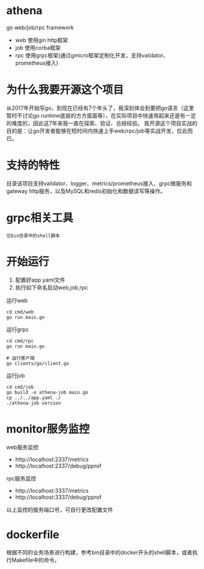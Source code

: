 # athena
go web/job/rpc framework
- web 使用gin http框架
- job 使用corba框架
- rpc 使用grpc框架(通过gmicro框架定制化开发，支持validator、prometheus接入)

# 为什么我要开源这个项目
从2017年开始写go，到现在已经有7个年头了，我深刻体会到要把go语言（这里暂时不讨论go runtime底层的方方面面等），在实际项目中快速用起来还是有一定的难度的，因此这7年来我一直在探索、验证、总结经验。
我开源这个项目实战的目的是：让go开发者能够在短时间内快速上手web/rpc/job等实战开发，仅此而已。

# 支持的特性
目录该项目支持validator、logger、metrics/prometheus接入、grpc微服务和gateway http服务，以及MySQL和redis初始化和数据读写等操作。

# grpc相关工具
    见bin目录中的shell脚本

# 开始运行
1. 配置好app.yaml文件
2. 执行如下命名启动web,job,rpc

运行web
```shell
cd cmd/web
go run main.go
```

运行grpc
```shell
cd cmd/rpc
go run main.go

# 运行客户端
go clients/go/client.go
```

运行job
```shell
cd cmd/job
go build -o athena-job main.go
cp ../../app.yaml ./
./athena-job version
```

# monitor服务监控
web服务监控
- http://localhost:2337/metrics
- http://localhost:2337/debug/pprof

rpc服务监控
- http://localhost:3337/metrics
- http://localhost:3337/debug/pprof

以上监控的服务端口号，可自行更改配置文件

# dockerfile
根据不同的业务场景进行构建，参考bin目录中的docker开头的shell脚本，或者执行Makefile中的命令。
